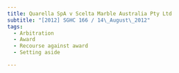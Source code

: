 ```yaml
---
title: Quarella SpA v Scelta Marble Australia Pty Ltd 
subtitle: "[2012] SGHC 166 / 14\_August\_2012"
tags:
  - Arbitration
  - Award
  - Recourse against award
  - Setting aside

---
```


